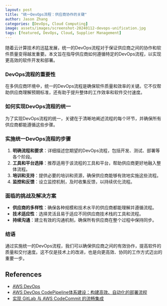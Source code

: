 ```yaml
---
layout: post
title: "统一DevOps流程：供应商协作的关键"
author: Jason Zhang
categories: [DevOps, Cloud Computing]
image: assets/images/screenshot-20240112-devops-unification.jpg
tags: [featured, DevOps, Cloud, Supplier Management]
---
```


随着云计算技术的迅猛发展，统一的DevOps流程对于保证供应商之间的协作和软件质量变得越发重要。本文旨在指导供应商如何遵循特定的DevOps流程，以实现更高效的软件开发和部署。

### DevOps流程的重要性
在多供应商环境中，统一的DevOps流程是确保软件质量和效率的关键。它不仅帮助供应商理解预期标准，还有助于提升整体的工作效率和软件交付速度。

### 如何实现DevOps流程的统一
为了实现DevOps流程的统一，关键在于清晰地阐述流程的每个环节，并确保所有供应商都能遵循这些步骤。

### 实施统一DevOps流程的步骤
1. **明确流程和要求**：详细描述您期望的DevOps流程，包括开发、测试、部署等各个阶段。
2. **工具和平台选择**：推荐适用于该流程的工具和平台，帮助供应商更好地融入整体流程。
3. **培训和支持**：提供必要的培训和资源，确保供应商能够有效地实施这些流程。
4. **监控和反馈**：设立监控机制，及时收集反馈，以持续优化流程。

### 面临的挑战及解决方案
- **供应商的多样性**：确保各种规模和技术水平的供应商都能理解并遵循流程。
- **技术适应性**：选择灵活且易于适应不同供应商技术栈的工具和流程。
- **持续沟通**：建立有效的沟通机制，确保所有供应商在整个过程中保持同步。

### 结语
通过实施统一的DevOps流程，我们可以确保供应商之间的有效协作，提高软件的质量和交付速度。这不仅是技术上的改进，也是向更高效、协同的工作方式迈出的重要一步。

## References
- [AWS DevOps][aws-devops]
- [AWS DevOps CodePipeline体系建设：构建高效、自动化的部署流程][aws-codepipeline]
- [实现 GitLab 与 AWS CodeCommit 的流畅集成][gitlab-codecommit-integration]

[aws-devops]: https://aws.amazon.com/cn/devops/what-is-devops/#:~:text=DevOps%20is%20the%20combination%20of,development%20and%20infrastructure%20management%20processes
[aws-codepipeline]: https://junxinzhang.github.io/devops-aws-codepipeline/
[gitlab-codecommit-integration]: https://junxinzhang.github.io/gitlab-codecommit-integration/